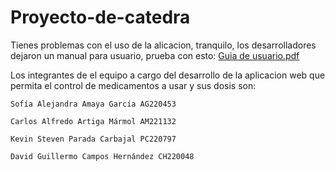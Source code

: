 # Proyecto-de-catedra
Tienes problemas con el uso de la alicacion, tranquilo, los desarrolladores dejaron un manual para usuario, prueba con esto:
[Guia de usuario.pdf](https://github.com/The-301/Proyecto-de-catedra/files/9948242/Guia.de.usuario.pdf)

Los integrantes de el equipo a cargo del desarrollo de la aplicacion web que permita el control de medicamentos a usar y sus dosis son:
``` 
Sofía Alejandra Amaya García AG220453

Carlos Alfredo Artiga Mármol AM221132

Kevin Steven Parada Carbajal PC220797 

David Guillermo Campos Hernández CH220048

```



